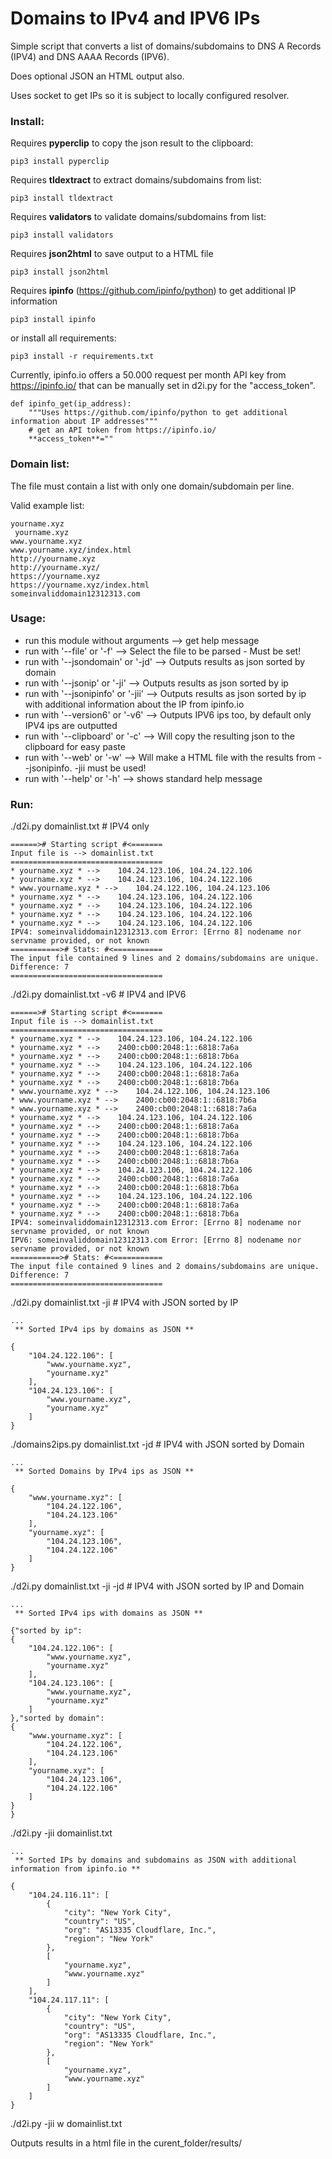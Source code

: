 # Domains to IPv4 and IPV6 IPs

Simple script that converts a list of domains/subdomains to DNS A Records (IPV4) and DNS AAAA Records (IPV6).

Does optional JSON an HTML output also.

Uses socket to get IPs so it is subject to locally configured resolver.

### Install:
Requires **pyperclip** to copy the json result to the clipboard:
```
pip3 install pyperclip
```
Requires **tldextract** to extract domains/subdomains from list:
```
pip3 install tldextract
```
Requires **validators** to validate domains/subdomains from list:
```
pip3 install validators
```
Requires **json2html** to save output to a HTML file
```
pip3 install json2html
```
Requires **ipinfo** (https://github.com/ipinfo/python) to get additional IP information
```
pip3 install ipinfo
```
or install all requirements:
```
pip3 install -r requirements.txt
```
Currently, ipinfo.io offers a 50.000 request per month API key from https://ipinfo.io/ that can be manually set in d2i.py for the "access_token". 
```
def ipinfo_get(ip_address):
    """Uses https://github.com/ipinfo/python to get additional information about IP addresses"""
    # get an API token from https://ipinfo.io/
    **access_token**=""
```


### Domain list:
The file must contain a list with only one domain/subdomain per line.

Valid example list:
```
yourname.xyz
 yourname.xyz
www.yourname.xyz
www.yourname.xyz/index.html
http://yourname.xyz
http://yourname.xyz/
https://yourname.xyz
https://yourname.xyz/index.html
someinvaliddomain12312313.com
```

### Usage:
  - run this module without arguments --> get help message
  - run with '--file' or '-f' --> Select the file to be parsed - Must be set!
  - run with '--jsondomain' or '-jd' --> Outputs results as json sorted by domain
  - run with '--jsonip' or '-ji' --> Outputs results as json sorted by ip
  - run with '--jsonipinfo' or '-jii' --> Outputs results as json sorted by ip with additional information about the IP from ipinfo.io
  - run with '--version6' or '-v6' --> Outputs IPV6 ips too, by default only IPV4 ips are outputted
  - run with '--clipboard' or '-c' --> Will copy the resulting json to the clipboard for easy paste
  - run with '--web' or '-w' --> Will make a HTML file with the results from --jsonipinfo. -jii must be used!
  - run with '--help' or '-h' --> shows standard help message

### Run:
./d2i.py domainlist.txt # IPV4 only
```
======># Starting script #<=======
Input file is --> domainlist.txt
==================================
* yourname.xyz * -->	104.24.123.106, 104.24.122.106
* yourname.xyz * -->	104.24.123.106, 104.24.122.106
* www.yourname.xyz * -->	104.24.122.106, 104.24.123.106
* yourname.xyz * -->	104.24.123.106, 104.24.122.106
* yourname.xyz * -->	104.24.123.106, 104.24.122.106
* yourname.xyz * -->	104.24.123.106, 104.24.122.106
* yourname.xyz * -->	104.24.123.106, 104.24.122.106
IPV4: someinvaliddomain12312313.com Error: [Errno 8] nodename nor servname provided, or not known
===========># Stats: #<===========
The input file contained 9 lines and 2 domains/subdomains are unique. Difference: 7
==================================
```
./d2i.py domainlist.txt -v6 # IPV4 and IPV6
```
======># Starting script #<=======
Input file is --> domainlist.txt
==================================
* yourname.xyz * -->	104.24.123.106, 104.24.122.106
* yourname.xyz * -->	2400:cb00:2048:1::6818:7a6a
* yourname.xyz * -->	2400:cb00:2048:1::6818:7b6a
* yourname.xyz * -->	104.24.123.106, 104.24.122.106
* yourname.xyz * -->	2400:cb00:2048:1::6818:7a6a
* yourname.xyz * -->	2400:cb00:2048:1::6818:7b6a
* www.yourname.xyz * -->	104.24.122.106, 104.24.123.106
* www.yourname.xyz * -->	2400:cb00:2048:1::6818:7b6a
* www.yourname.xyz * -->	2400:cb00:2048:1::6818:7a6a
* yourname.xyz * -->	104.24.123.106, 104.24.122.106
* yourname.xyz * -->	2400:cb00:2048:1::6818:7a6a
* yourname.xyz * -->	2400:cb00:2048:1::6818:7b6a
* yourname.xyz * -->	104.24.123.106, 104.24.122.106
* yourname.xyz * -->	2400:cb00:2048:1::6818:7a6a
* yourname.xyz * -->	2400:cb00:2048:1::6818:7b6a
* yourname.xyz * -->	104.24.123.106, 104.24.122.106
* yourname.xyz * -->	2400:cb00:2048:1::6818:7a6a
* yourname.xyz * -->	2400:cb00:2048:1::6818:7b6a
* yourname.xyz * -->	104.24.123.106, 104.24.122.106
* yourname.xyz * -->	2400:cb00:2048:1::6818:7a6a
* yourname.xyz * -->	2400:cb00:2048:1::6818:7b6a
IPV4: someinvaliddomain12312313.com Error: [Errno 8] nodename nor servname provided, or not known
IPV6: someinvaliddomain12312313.com Error: [Errno 8] nodename nor servname provided, or not known
===========># Stats: #<===========
The input file contained 9 lines and 2 domains/subdomains are unique. Difference: 7
==================================
```
./d2i.py domainlist.txt -ji # IPV4 with JSON sorted by IP
```
...
 ** Sorted IPv4 ips by domains as JSON **

{
    "104.24.122.106": [
        "www.yourname.xyz",
        "yourname.xyz"
    ],
    "104.24.123.106": [
        "www.yourname.xyz",
        "yourname.xyz"
    ]
}
```

./domains2ips.py domainlist.txt -jd # IPV4 with JSON sorted by Domain
```
...
 ** Sorted Domains by IPv4 ips as JSON **

{
    "www.yourname.xyz": [
        "104.24.122.106",
        "104.24.123.106"
    ],
    "yourname.xyz": [
        "104.24.123.106",
        "104.24.122.106"
    ]
}
```

./d2i.py domainlist.txt -ji -jd # IPV4 with JSON sorted by IP and Domain
```
...
 ** Sorted IPv4 ips with domains as JSON **

{"sorted by ip":
{
    "104.24.122.106": [
        "www.yourname.xyz",
        "yourname.xyz"
    ],
    "104.24.123.106": [
        "www.yourname.xyz",
        "yourname.xyz"
    ]
},"sorted by domain":
{
    "www.yourname.xyz": [
        "104.24.122.106",
        "104.24.123.106"
    ],
    "yourname.xyz": [
        "104.24.123.106",
        "104.24.122.106"
    ]
}
}
```
./d2i.py -jii domainlist.txt
```
...
 ** Sorted IPs by domains and subdomains as JSON with additional information from ipinfo.io **

{
    "104.24.116.11": [
        {
            "city": "New York City",
            "country": "US",
            "org": "AS13335 Cloudflare, Inc.",
            "region": "New York"
        },
        [
            "yourname.xyz",
            "www.yourname.xyz"
        ]
    ],
    "104.24.117.11": [
        {
            "city": "New York City",
            "country": "US",
            "org": "AS13335 Cloudflare, Inc.",
            "region": "New York"
        },
        [
            "yourname.xyz",
            "www.yourname.xyz"
        ]
    ]
}
```
./d2i.py -jii w domainlist.txt

Outputs results in a html file in the curent_folder/results/
